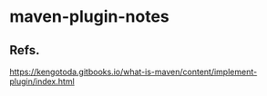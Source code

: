 # maven-plugin-notes

## Refs.

https://kengotoda.gitbooks.io/what-is-maven/content/implement-plugin/index.html
